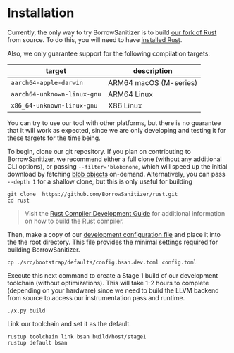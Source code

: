 # Installation

Currently, the only way to try BorrowSanitizer is to build [our fork of Rust](https://github.com/BorrowSanitizer/rust) from source. To do this, you will need to have [installed Rust](https://www.rust-lang.org/tools/install).

Also, we only guarantee support for the following compilation targets:

|         **target**        | **description** |
|-------------------------|---------------|
| `aarch64-apple-darwin` |   ARM64 macOS (M-series)   |
|  `aarch64-unknown-linux-gnu` |    ARM64 Linux    |
|  `x86_64-unknown-linux-gnu` |    X86 Linux    |

You can try to use our tool with other platforms, but there is no guarantee that it will work as expected, since we are only developing and testing it for these targets for the time being.

To begin, clone our git repository. If you plan on contributing to BorrowSanitizer, we recommend either a full clone (without any additional CLI options), or passing `--filter='blob:none`, which will speed up the initial download by  fetching [blob objects](https://git-scm.com/book/en/v2/Git-Internals-Git-Objects) on-demand. Alternatively, you can pass `--depth 1` for a shallow clone, but this is only useful for building 

```
git clone  https://github.com/BorrowSanitizer/rust.git 
cd rust
```

> Visit the [Rust Compiler Development Guide](https://rustc-dev-guide.rust-lang.org/building/how-to-build-and-run.html#how-to-build-and-run-the-compiler) for additional information on how to build the Rust compiler. 

Then, make a copy of our [development configuration file](https://github.com/BorrowSanitizer/rust/blob/bsan/src/bootstrap/defaults/config.bsan.dev.toml) and place it into the the root directory. This file provides the minimal settings required for building BorrowSanitizer.
```
cp ./src/bootstrap/defaults/config.bsan.dev.toml config.toml
```
Execute this next command to create a Stage 1 build of our development toolchain (without optimizations). This will take 1-2 hours to complete (depending on your hardware) since we need to build the LLVM backend from source to access our instrumentation pass and runtime. 
```
./x.py build
```
Link our toolchain and set it as the default.
```
rustup toolchain link bsan build/host/stage1 
rustup default bsan
```